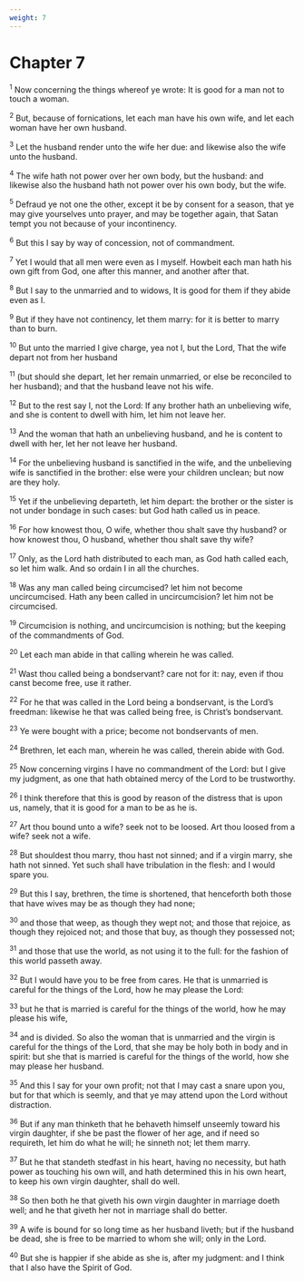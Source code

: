 ```yaml
---
weight: 7
---
```


# Chapter 7

<sup>1</sup> Now concerning the things whereof ye wrote: It is good for a man not to touch a woman. 

<sup>2</sup> But, because of fornications, let each man have his own wife, and let each woman have her own husband. 

<sup>3</sup> Let the husband render unto the wife her due: and likewise also the wife unto the husband. 

<sup>4</sup> The wife hath not power over her own body, but the husband: and likewise also the husband hath not power over his own body, but the wife. 

<sup>5</sup> Defraud ye not one the other, except it be by consent for a season, that ye may give yourselves unto prayer, and may be together again, that Satan tempt you not because of your incontinency. 

<sup>6</sup> But this I say by way of concession, not of commandment. 

<sup>7</sup> Yet I would that all men were even as I myself. Howbeit each man hath his own gift from God, one after this manner, and another after that. 

<sup>8</sup> But I say to the unmarried and to widows, It is good for them if they abide even as I. 

<sup>9</sup> But if they have not continency, let them marry: for it is better to marry than to burn. 

<sup>10</sup> But unto the married I give charge, yea not I, but the Lord, That the wife depart not from her husband 

<sup>11</sup> (but should she depart, let her remain unmarried, or else be reconciled to her husband); and that the husband leave not his wife. 

<sup>12</sup> But to the rest say I, not the Lord: If any brother hath an unbelieving wife, and she is content to dwell with him, let him not leave her. 

<sup>13</sup> And the woman that hath an unbelieving husband, and he is content to dwell with her, let her not leave her husband. 

<sup>14</sup> For the unbelieving husband is sanctified in the wife, and the unbelieving wife is sanctified in the brother: else were your children unclean; but now are they holy. 

<sup>15</sup> Yet if the unbelieving departeth, let him depart: the brother or the sister is not under bondage in such cases: but God hath called us in peace. 

<sup>16</sup> For how knowest thou, O wife, whether thou shalt save thy husband? or how knowest thou, O husband, whether thou shalt save thy wife? 

<sup>17</sup> Only, as the Lord hath distributed to each man, as God hath called each, so let him walk. And so ordain I in all the churches. 

<sup>18</sup> Was any man called being circumcised? let him not become uncircumcised. Hath any been called in uncircumcision? let him not be circumcised. 

<sup>19</sup> Circumcision is nothing, and uncircumcision is nothing; but the keeping of the commandments of God. 

<sup>20</sup> Let each man abide in that calling wherein he was called. 

<sup>21</sup> Wast thou called being a bondservant? care not for it: nay, even if thou canst become free, use it rather. 

<sup>22</sup> For he that was called in the Lord being a bondservant, is the Lord’s freedman: likewise he that was called being free, is Christ’s bondservant. 

<sup>23</sup> Ye were bought with a price; become not bondservants of men. 

<sup>24</sup> Brethren, let each man, wherein he was called, therein abide with God. 

<sup>25</sup> Now concerning virgins I have no commandment of the Lord: but I give my judgment, as one that hath obtained mercy of the Lord to be trustworthy. 

<sup>26</sup> I think therefore that this is good by reason of the distress that is upon us, namely, that it is good for a man to be as he is. 

<sup>27</sup> Art thou bound unto a wife? seek not to be loosed. Art thou loosed from a wife? seek not a wife. 

<sup>28</sup> But shouldest thou marry, thou hast not sinned; and if a virgin marry, she hath not sinned. Yet such shall have tribulation in the flesh: and I would spare you. 

<sup>29</sup> But this I say, brethren, the time is shortened, that henceforth both those that have wives may be as though they had none; 

<sup>30</sup> and those that weep, as though they wept not; and those that rejoice, as though they rejoiced not; and those that buy, as though they possessed not; 

<sup>31</sup> and those that use the world, as not using it to the full: for the fashion of this world passeth away. 

<sup>32</sup> But I would have you to be free from cares. He that is unmarried is careful for the things of the Lord, how he may please the Lord: 

<sup>33</sup> but he that is married is careful for the things of the world, how he may please his wife, 

<sup>34</sup> and is divided. So also the woman that is unmarried and the virgin is careful for the things of the Lord, that she may be holy both in body and in spirit: but she that is married is careful for the things of the world, how she may please her husband. 

<sup>35</sup> And this I say for your own profit; not that I may cast a snare upon you, but for that which is seemly, and that ye may attend upon the Lord without distraction. 

<sup>36</sup> But if any man thinketh that he behaveth himself unseemly toward his virgin daughter, if she be past the flower of her age, and if need so requireth, let him do what he will; he sinneth not; let them marry. 

<sup>37</sup> But he that standeth stedfast in his heart, having no necessity, but hath power as touching his own will, and hath determined this in his own heart, to keep his own virgin daughter, shall do well. 

<sup>38</sup> So then both he that giveth his own virgin daughter in marriage doeth well; and he that giveth her not in marriage shall do better. 

<sup>39</sup> A wife is bound for so long time as her husband liveth; but if the husband be dead, she is free to be married to whom she will; only in the Lord. 

<sup>40</sup> But she is happier if she abide as she is, after my judgment: and I think that I also have the Spirit of God. 


